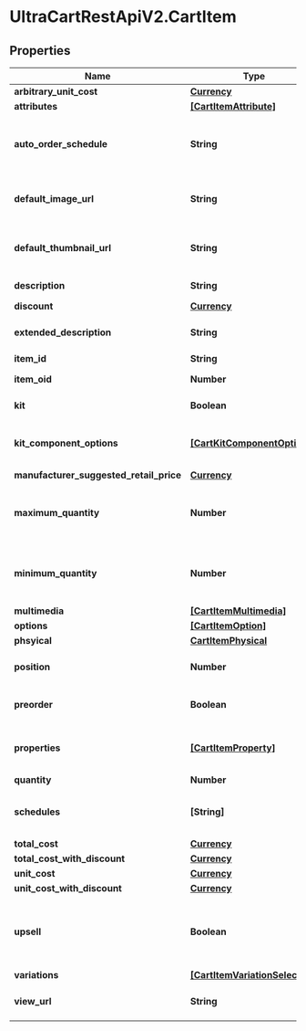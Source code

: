 # UltraCartRestApiV2.CartItem

## Properties
Name | Type | Description | Notes
------------ | ------------- | ------------- | -------------
**arbitrary_unit_cost** | [**Currency**](Currency.md) |  | [optional] 
**attributes** | [**[CartItemAttribute]**](CartItemAttribute.md) | Attributes | [optional] 
**auto_order_schedule** | **String** | Auto order schedule the customer selected | [optional] 
**default_image_url** | **String** | URL to the default multimedia image | [optional] 
**default_thumbnail_url** | **String** | URL to the default multimedia thumbnail | [optional] 
**description** | **String** | Description of the item | [optional] 
**discount** | [**Currency**](Currency.md) |  | [optional] 
**extended_description** | **String** | Extended description of the item | [optional] 
**item_id** | **String** | Item ID | [optional] 
**item_oid** | **Number** | Item object identifier | [optional] 
**kit** | **Boolean** | True if this item is a kit | [optional] 
**kit_component_options** | [**[CartKitComponentOption]**](CartKitComponentOption.md) | Options associated with the kit components | [optional] 
**manufacturer_suggested_retail_price** | [**Currency**](Currency.md) |  | [optional] 
**maximum_quantity** | **Number** | Maximum quantity the customer can purchase | [optional] 
**minimum_quantity** | **Number** | Minimum quantity the customer can purchase | [optional] 
**multimedia** | [**[CartItemMultimedia]**](CartItemMultimedia.md) | Multimedia | [optional] 
**options** | [**[CartItemOption]**](CartItemOption.md) | Options | [optional] 
**phsyical** | [**CartItemPhysical**](CartItemPhysical.md) |  | [optional] 
**position** | **Number** | Position of the item in the cart | [optional] 
**preorder** | **Boolean** | True if this item is on pre-order | [optional] 
**properties** | [**[CartItemProperty]**](CartItemProperty.md) | Properties associated with the item | [optional] 
**quantity** | **Number** | quantity | [optional] 
**schedules** | **[String]** | Customer selectable auto order schedules | [optional] 
**total_cost** | [**Currency**](Currency.md) |  | [optional] 
**total_cost_with_discount** | [**Currency**](Currency.md) |  | [optional] 
**unit_cost** | [**Currency**](Currency.md) |  | [optional] 
**unit_cost_with_discount** | [**Currency**](Currency.md) |  | [optional] 
**upsell** | **Boolean** | True if this item was added to the cart as part of an upsell | [optional] 
**variations** | [**[CartItemVariationSelection]**](CartItemVariationSelection.md) | Variations | [optional] 
**view_url** | **String** | URL to view the product on the site | [optional] 


